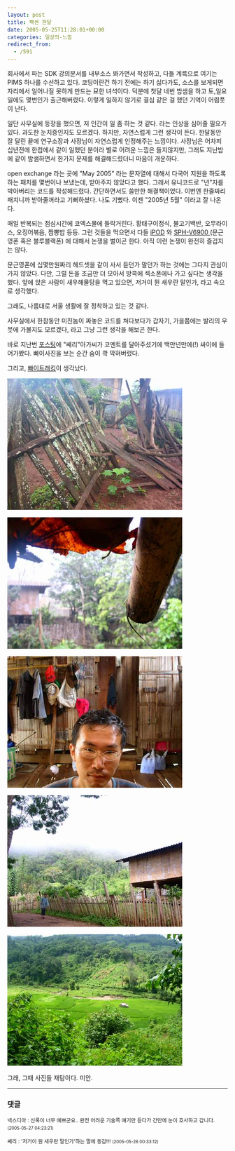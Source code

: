 ```yaml
---
layout: post
title: 빡센 한달
date: 2005-05-25T11:28:01+00:00
categories: 일상의-느낌
redirect_from:
  - /591
---
```


회사에서 파는 SDK 강의문서를 내부소스 봐가면서 작성하고, 다들 계륵으로 여기는 PIMS 하나를 수선하고 있다. 코딩이란건 하기 전에는 하기 싫다가도, 소스를 보게되면 자리에서 일어나질 못하게 만드는 묘한 녀석이다. 덕분에 첫달 네번 밤샘을 하고 토,일요일에도 몇번인가 출근해버렸다. 이렇게 일하지 않기로 결심 같은 걸 했던 기억이 어렴풋이 난다.

일단 사무실에 등장을 했으면, 저 인간이 일 좀 하는 것 같다. 라는 인상을 심어줄 필요가 있다. 과도한 눈치증인지도 모르겠다. 하지만, 자연스럽게 그런 생각이 든다. 한달동안 잘 달린 끝에 연구소장과 사장님이 자연스럽게 인정해주는 느낌이다. 사장님은 어차피 십년전에 한컴에서 같이 일했던 분이라 별로 어려운 느낌은 들지않지만, 그래도 지난밤에 같이 밤샘하면서 한가지 문제를 해결해드렸더니 마음이 개운하다.

open exchange 라는 곳에 "May 2005" 라는 문자열에 대해서 다국어 지원을 하도록 하는 패치를 몇번이나 보냈는데, 받아주지 않았다고 했다. 그래서 유니코드로 "년"자를 박아버리는 코드를 작성해드렸다. 간단하면서도 쓸만한 해결책이었다. 이번엔 한줄짜리 패치니까 받아줄꺼라고 기뻐하셨다. 나도 기뻤다. 이젠 "2005년 5월" 이라고 잘 나온다.

매일 반복되는 점심시간에 코엑스몰에 들락거린다. 황태구이정식, 불고기백반, 오무라이스, 오징어볶음, 짬뽕밥 등등. 그런 것들을 먹으면서 다들 <a href="http://jinto.pe.kr/427">iPOD</a> 와 <a href="http://juperion.egloos.com/1285919" target="bb">SPH-V6900 </a>(문근영폰 혹은 블루블랙폰) 에 대해서 논쟁을 벌이곤 한다. 아직 이런 논쟁이 완전히 즐겁지는 않다.

문근영폰에 십몇만원짜리 헤드셋을 같이 사서 듣던가 말던가 하는 것에는 그다지 관심이 가지 않았다. 다만, 그럴 돈을 조금만 더 모아서 방콕에 섹소폰에나 가고 싶다는 생각을 했다. 앞에 앉은 사람이 새우해물탕을 먹고 있으면, 저거이 뭔 새우란 말인가, 라고 속으로 생각했다.

그래도, 나름대로 서울 생활에 잘 정착하고 있는 것 같다.

사무실에서 한참동안 미친놈이 짜놓은 코드를 쳐다보다가 갑자기, 가을쯤에는 발리의 우붓에 가볼지도 모르겠다, 라고 그냥 그런 생각을 해보곤 한다.

바로 지난번 <a href="http://jinto.pe.kr/590">포스팅</a>에 "쎄리"아가씨가 코멘트를 달아주셨기에 백만년만에(!) 싸이에 들어가봤다. 빠이사진을 보는 순간 숨이 콱 막혀버렸다.

그리고, <a href="http://jinto.pe.kr/487">빠이트래킹</a>이 생각났다.

![ ](/assets/media/uploads_2005_05_PICT1521.jpg)

![ ](/assets/media/uploads_2005_05_PICT1527.jpg)

![ ](/assets/media/uploads_2005_05_PICT1537.jpg)

![ ](/assets/media/uploads_2005_05_PICT1548.jpg)

![ ](/assets/media/uploads_2005_05_PICT1578.jpg)

그래, 그때 사진들 재탕이다. 미안.

* * *

### 댓글



<!--- cmt:1010 --->
<!--- mail: --->
<!--- parent:0 --->

<small class=comment>넥스디아 : 신록이 너무 예쁘군요.. 완전 어려운 기술쪽 얘기만 듣다가 간만에 눈이 호사하고 갑니다. <small>(2005-05-27 04:23:21)</small></small>


<!--- cmt:1011 --->
<!--- mail: --->
<!--- parent:0 --->

<small class=comment>쎄리 : '저거이 뭔 새우란 말인가'하는 말에 동감!!! <small>(2005-05-26 00:33:12)</small></small>

